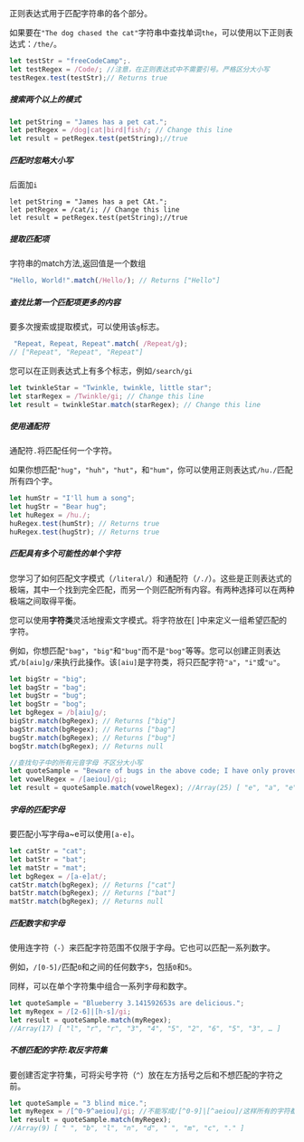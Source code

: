 正则表达式用于匹配字符串的各个部分。

如果要在`"The dog chased the cat"`字符串中查找单词`the`，可以使用以下正则表达式：`/the/`。

```js
let testStr = "freeCodeCamp";.
let testRegex = /Code/; //注意，在正则表达式中不需要引号。严格区分大小写
testRegex.test(testStr);// Returns true
```

##### 搜索两个以上的模式

```js
let petString = "James has a pet cat.";
let petRegex = /dog|cat|bird|fish/; // Change this line
let result = petRegex.test(petString);//true
```

##### 匹配时忽略大小写

后面加`i`

```
let petString = "James has a pet CAt.";
let petRegex = /cat/i; // Change this line
let result = petRegex.test(petString);//true
```

##### 提取匹配项

字符串的match方法,返回值是一个数组

```js
"Hello, World!".match(/Hello/); // Returns ["Hello"]
```

##### 查找比第一个匹配项更多的内容

要多次搜索或提取模式，可以使用该`g`标志。

```js
 "Repeat, Repeat, Repeat".match( /Repeat/g);
// ["Repeat", "Repeat", "Repeat"]
```

您可以在正则表达式上有多个标志，例如`/search/gi`

```js
let twinkleStar = "Twinkle, twinkle, little star";
let starRegex = /Twinkle/gi; // Change this line
let result = twinkleStar.match(starRegex); // Change this line

```

##### 使用通配符

通配符`.`将匹配任何一个字符。

如果你想匹配`"hug"`，`"huh"`，`"hut"`，和`"hum"`，你可以使用正则表达式`/hu./`匹配所有四个字。

```js
let humStr = "I'll hum a song";
let hugStr = "Bear hug";
let huRegex = /hu./;
huRegex.test(humStr); // Returns true
huRegex.test(hugStr); // Returns true
```

##### 匹配具有多个可能性的单个字符

您学习了如何匹配文字模式（`/literal/`）和通配符（`/./`）。这些是正则表达式的极端，其中一个找到完全匹配，而另一个则匹配所有内容。有两种选择可以在两种极端之间取得平衡。

您可以使用**字符类**灵活地搜索文字模式。将字符放在[ ]中来定义一组希望匹配的字符。

例如，你想匹配`"bag"`，`"big"`和`"bug"`而不是`"bog"`等等。您可以创建正则表达式`/b[aiu]g/`来执行此操作。该`[aiu]`是字符类，将只匹配字符`"a"`，`"i"`或`"u"`。

```js
let bigStr = "big";
let bagStr = "bag";
let bugStr = "bug";
let bogStr = "bog";
let bgRegex = /b[aiu]g/;
bigStr.match(bgRegex); // Returns ["big"]
bagStr.match(bgRegex); // Returns ["bag"]
bugStr.match(bgRegex); // Returns ["bug"]
bogStr.match(bgRegex); // Returns null
```

```js
//查找句子中的所有元音字母 不区分大小写
let quoteSample = "Beware of bugs in the above code; I have only proved it correct, not tried it.";
let vowelRegex = /[aeiou]/gi; 
let result = quoteSample.match(vowelRegex); //Array(25) [ "e", "a", "e", "o", "u", "i", "e", "a", "o", "e", … ]
```

##### 字母的匹配字母

要匹配小写字母a~e可以使用`[a-e]`。

```js
let catStr = "cat";
let batStr = "bat";
let matStr = "mat";
let bgRegex = /[a-e]at/;
catStr.match(bgRegex); // Returns ["cat"]
batStr.match(bgRegex); // Returns ["bat"]
matStr.match(bgRegex); // Returns null
```

##### 匹配数字和字母

使用连字符（`-`）来匹配字符范围不仅限于字母。它也可以匹配一系列数字。

例如，`/[0-5]/`匹配`0`和之间的任何数字`5`，包括`0`和`5`。

同样，可以在单个字符集中组合一系列字母和数字。

```js
let quoteSample = "Blueberry 3.141592653s are delicious.";
let myRegex = /[2-6]|[h-s]/gi; 
let result = quoteSample.match(myRegex); 
//Array(17) [ "l", "r", "r", "3", "4", "5", "2", "6", "5", "3", … ]
```

##### 不想匹配的字符:取反字符集

要创建否定字符集，可将尖号字符（`^`）放在左方括号之后和不想匹配的字符之前。

```js
let quoteSample = "3 blind mice.";
let myRegex = /[^0-9^aeiou]/gi; //不能写成/[^0-9]|[^aeiou]/这样所有的字符都会匹配
let result = quoteSample.match(myRegex); 
//Array(9) [ " ", "b", "l", "n", "d", " ", "m", "c", "." ]
```

